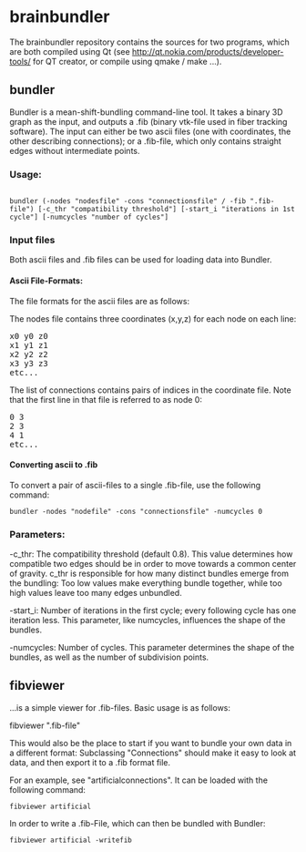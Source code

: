 brainbundler
============

The brainbundler repository contains the sources for two programs, which are both compiled using Qt (see http://qt.nokia.com/products/developer-tools/ for QT creator, or compile using qmake / make ...).

bundler
-------

Bundler is a mean-shift-bundling command-line tool. It takes a binary 3D graph as the input, and outputs a .fib (binary vtk-file used in fiber tracking software). The input can either be two ascii files (one with coordinates, the other describing connections); or a .fib-file, which only contains straight edges without intermediate points. 

### Usage:

<pre><code>
bundler (-nodes "nodesfile" -cons "connectionsfile" / -fib ".fib-file") [-c_thr "compatibility threshold"] [-start_i "iterations in 1st cycle"] [-numcycles "number of cycles"]
</code></pre>

### Input files

Both ascii files and .fib files can be used for loading data into Bundler.  

#### Ascii File-Formats:

The file formats for the ascii files are as follows:

The nodes file contains three coordinates (x,y,z) for each node on each line:

<pre>
x0 y0 z0
x1 y1 z1
x2 y2 z2
x3 y3 z3
etc...
</pre>

The list of connections contains pairs of indices in the coordinate file. Note that the first line in that file is referred to as node 0:

<pre>
0 3
2 3
4 1
etc...
</pre>

#### Converting ascii to .fib

To convert a pair of ascii-files to a single .fib-file, use the following command:

    bundler -nodes "nodefile" -cons "connectionsfile" -numcycles 0


### Parameters:

-c_thr: The compatibility threshold (default 0.8). This value determines how compatible two edges should be in order to move towards a common center of gravity. c_thr is responsible for how many distinct bundles emerge from the bundling: Too low values make everything bundle together, while too high values leave too many edges unbundled.

-start_i: Number of iterations in the first cycle; every following cycle has one iteration less. This parameter, like numcycles, influences the shape of the bundles.

-numcycles: Number of cycles. This parameter determines the shape of the bundles, as well as the number of subdivision points.


fibviewer
---------

...is a simple viewer for .fib-files. Basic usage is as follows:

fibviewer ".fib-file"

This would also be the place to start if you want to bundle your own data in a different format: Subclassing "Connections" should make it easy to look at data, and then export it to a .fib format file.

For an example, see "artificialconnections". It can be loaded with the following command:

    fibviewer artificial

In order to write a .fib-File, which can then be bundled with Bundler:

    fibviewer artificial -writefib

